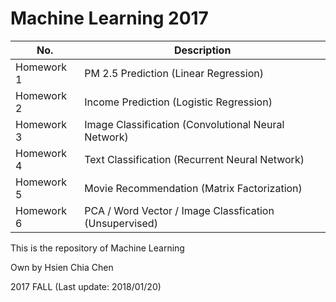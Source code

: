 # Machine Learning 2017

|    No.   |                    Description                       |
|----------|------------------------------------------------------|
|Homework 1|PM 2.5 Prediction (Linear Regression)                 |
|Homework 2|Income Prediction (Logistic Regression)               |
|Homework 3|Image Classification (Convolutional Neural Network)   |
|Homework 4|Text Classification (Recurrent Neural Network)        |
|Homework 5|Movie Recommendation (Matrix Factorization)           |
|Homework 6|PCA / Word Vector / Image Classfication (Unsupervised)|

This is the repository of Machine Learning

Own by Hsien Chia Chen

2017 FALL (Last update: 2018/01/20)

